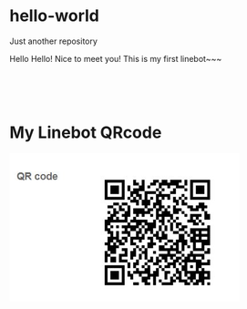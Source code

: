 # hello-world
Just another repository

Hello Hello! Nice to meet you!
This is my first linebot~~~

<br />
<br />
<br />

# My Linebot QRcode

![image](https://github.com/a0193034/hello-world/blob/master/QR_code.JPG)
